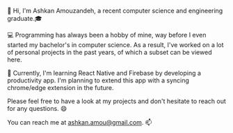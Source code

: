 <!---
Ashkan999/Ashkan999 is a ✨ special ✨ repository because its `README.md` (this file) appears on your GitHub profile.
You can click the Preview link to take a look at your changes.
--->

👋 Hi, I'm Ashkan Amouzandeh, a recent computer science and engineering graduate.🎓

💻 Programming has always been a hobby of mine, way before I even started my bachelor's in computer science. As a result, I've worked on a lot of personal projects in the past years, of which a subset can be viewed here.

📱 Currently, I'm learning React Native and Firebase by developing a productivity app. I'm planning to extend this app with a syncing chrome/edge extension in the future.

Please feel free to have a look at my projects and don't hesitate to reach out for any questions. 😄

You can reach me at ashkan.amou@gmail.com. 📫
